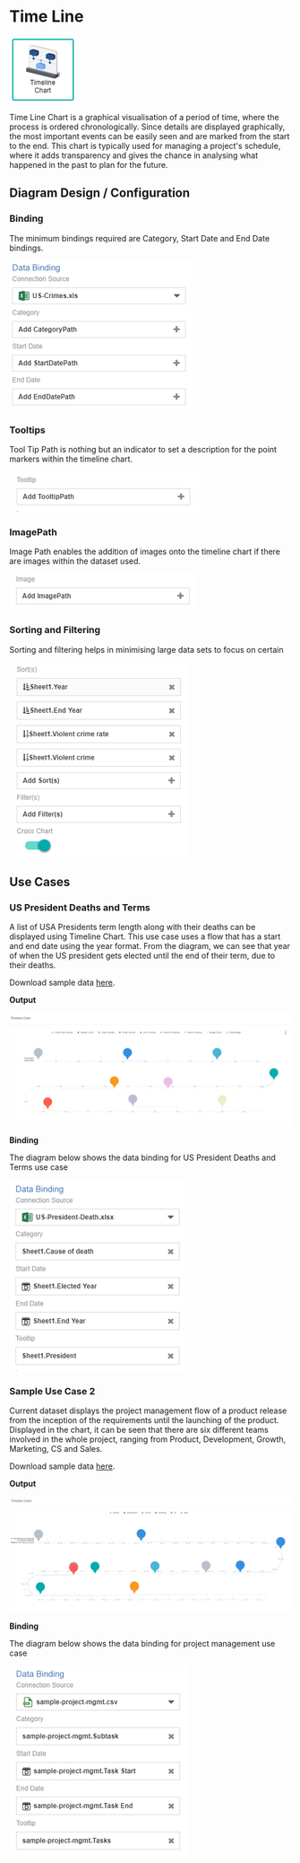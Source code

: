 # Time Line

![TimeLine](./images/timeline-chart/timeline.PNG)

Time Line Chart is a graphical visualisation of a period of time, where the process is ordered chronologically. Since details are displayed graphically, the most important events can be easily seen and are marked from the start to the end. This chart is typically used for managing a project's schedule, where it adds transparency and gives the chance in analysing what happened in the past to plan for the future.

## Diagram Design / Configuration
### Binding
The minimum bindings required are Category, Start Date and End Date bindings.

![TimeLine Bindings](./images/timeline-chart/bindings.PNG)

### Tooltips
Tool Tip Path is nothing but an indicator to set a description for the point markers within the timeline chart.

![TimeLine Tooltips](./images/timeline-chart/tooltips.PNG)

### ImagePath
Image Path enables the addition of images onto the timeline chart if there are images within the dataset used.

![TimeLine Images](./images/timeline-chart/images.PNG)

### Sorting and Filtering
Sorting and filtering helps in minimising large data sets to focus on certain 

![TimeLine Sort and Filter](./images/timeline-chart/sort-and-filter.PNG)

## Use Cases
### US President Deaths and Terms
A list of USA Presidents term length along with their deaths can be displayed using Timeline Chart. This use case uses a flow that has a start and end date using the year format. From the diagram, we can see that year of when the US president gets elected until the end of their term, due to their deaths.

Download sample data [here](./sample-data/timeline-chart/US-president-death.xlsx).

**Output**

![US President Death](./images/timeline-chart/output-1.PNG)

**Binding**

The diagram below shows the data binding for US President Deaths and Terms use case 

![First Use Case Binding](./images/timeline-chart/binding-1.PNG)

### Sample Use Case 2
Current dataset displays the project management flow of a product release from the inception of the requirements until the launching of the product. Displayed in the chart, it can be seen that there are six different teams involved in the whole project, ranging from Product, Development, Growth, Marketing, CS and Sales.

Download sample data [here](./sample-data/timeline-chart/sample-project-mgmt.csv).

**Output**

![US Crime Rates](./images/timeline-chart/output-2.PNG)

**Binding**

The diagram below shows the data binding for project management use case 

![Second Use Case Binding](./images/timeline-chart/binding-2.PNG)